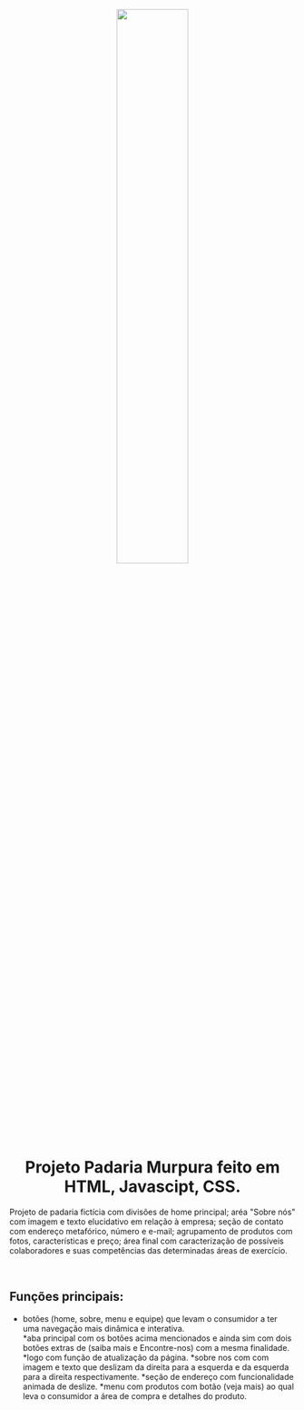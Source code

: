 <p align="center">
<img  src="https://i.postimg.cc/t7QwvL7z/logo.png" width="50%">
</p>
<br>
<h1 align="center"> Projeto Padaria Murpura feito em HTML, Javascipt, CSS. </h1>

<p>Projeto de padaria fictícia com divisões de home principal; aréa "Sobre nós" com imagem e texto elucidativo em relação à empresa; seção de contato com endereço metafórico, número e e-mail; agrupamento de produtos com fotos, características e preço; área final com caracterização de possíveis colaboradores e suas competências das determinadas áreas de exercício.</p>
<br>

<h2>Funções principais:</h2>
<ul>
<li>botões (home, sobre, menu e equipe) que levam o consumidor a ter uma navegação mais dinâmica e interativa.</li>
*aba principal com os botões acima mencionados e ainda sim com dois botões extras de (saiba mais e Encontre-nos) com a mesma finalidade.
*logo com função de atualização da página.
*sobre nos com com imagem e texto que deslizam da direita para a esquerda e da esquerda para a direita respectivamente.
*seção de endereço com funcionalidade animada de deslize.
*menu com produtos com botão (veja mais) ao qual leva o consumidor a área de compra e detalhes do produto.
</ul>
<br>

